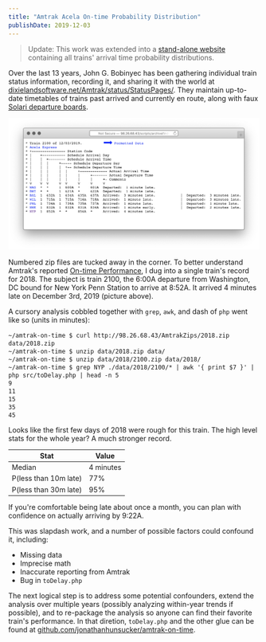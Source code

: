 ```yaml
---
title: "Amtrak Acela On-time Probability Distribution"
publishDate: 2019-12-03
---
```


> Update: This work was extended into a [stand-alone website](https://amtrak-on-time.jonathanhunsucker.com) containing all trains' arrival time probability distributions.

Over the last 13 years, John G. Bobinyec has been gathering individual train status information, recording it, and sharing it with the world at [dixielandsoftware.net/Amtrak/status/StatusPages/](http://dixielandsoftware.net/Amtrak/status/StatusPages/). They maintain up-to-date timetables of trains past arrived and currently en route, along with faux [Solari departure boards](https://en.wikipedia.org/wiki/Split-flap_display).

![A plain text timetable, columns for expected and actual departure and arrival times, and rows for stops along the route.](images/plain-text-timetable.png)

Numbered zip files are tucked away in the corner. To better understand Amtrak's reported [On-time Performance](https://www.bts.gov/content/amtrak-time-performance-trends-and-hours-delay-cause), I dug into a single train's record for 2018. The subject is train 2100, the 6:00A departure from Washington, DC bound for New York Penn Station to arrive at 8:52A. It arrived 4 minutes late on December 3rd, 2019 (picture above).

A cursory analysis cobbled together with `grep`, `awk`, and dash of `php` went like so (units in minutes):

```
~/amtrak-on-time $ curl http://98.26.68.43/AmtrakZips/2018.zip data/2018.zip
~/amtrak-on-time $ unzip data/2018.zip data/
~/amtrak-on-time $ unzip data/2018/2100.zip data/2018/
~/amtrak-on-time $ grep NYP ./data/2018/2100/* | awk '{ print $7 }' | php src/toDelay.php | head -n 5
9
11
15
35
45
```

Looks like the first few days of 2018 were rough for this train. The high level stats for the whole year? A much stronger record.

<table>
  <thead>
    <tr>
      <th>Stat</th>
      <th>Value</th>
    <tr>
  </thead>
  <tbody>
    <tr>
      <td>Median</td>
      <td>4 minutes</td>
    </tr>
    <tr>
      <td>P(less than 10m late)</td>
      <td>77%</td>
    </tr>
    <tr>
      <td>P(less than 30m late)</td>
      <td>95%</td>
    </tr>
  </tbody>
</table>

If you're comfortable being late about once a month, you can plan with confidence on actually arriving by 9:22A.

This was slapdash work, and a number of possible factors could confound it, including:

* Missing data
* Imprecise math
* Inaccurate reporting from Amtrak
* Bug in `toDelay.php`

The next logical step is to address some potential confounders, extend the analysis over multiple years (possibly analyzing within-year trends if possible), and to re-package the analysis so anyone can find their favorite train's performance. In that diretion, `toDelay.php` and the other glue can be found at [github.com/jonathanhunsucker/amtrak-on-time](https://github.com/jonathanhunsucker/amtrak-on-time).
